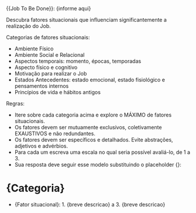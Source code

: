 {{Job To Be Done}}: {informe aqui}

Descubra fatores situacionais que influenciam significantemente a realização do Job.

Categorias de fatores situacionais:
- Ambiente Físico
- Ambiente Social e Relacional
- Aspectos temporais: momento, épocas, temporadas
- Aspecto físico e cognitivo
- Motivação para realizar o Job
- Estados Antecedentes: estado emocional, estado fisiológico e pensamentos internos
- Princípios de vida e hábitos antigos

Regras:
- Itere sobre cada categoria acima e explore o MÁXIMO de fatores situacionais.
- Os fatores devem ser mutuamente exclusivos, coletivamente EXAUSTIVOS e não redundantes.
- Os fatores devem ser específicos e detalhados. Evite abstrações, adjetivos e advérbios.
- Para cada um escreva uma escala no qual seria possível avaliá-lo, de 1 a 3.
- Sua resposta deve seguir esse modelo substituindo o placeholder {}:
# {Categoria}
- {Fator situacional}: 1. {breve descricao} a 3. {breve descricao}
